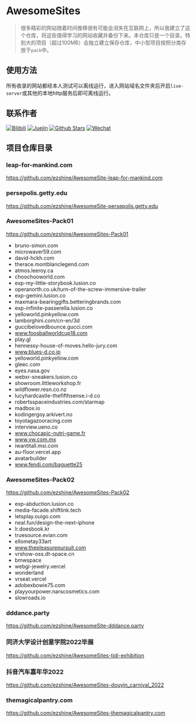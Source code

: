 # AwesomeSites

> 很多精彩的网站随着时间推移很有可能会消失在互联网上，所以我建立了这个仓库，将这些值得学习的网站收藏并备份下来。本仓库只是一个目录。特别大的项目（超过100MB）会独立建立保存仓库，中小型项目按照分类存放于`pack`中。

## 使用方法

所有收录的网站都经本人测试可以离线运行，进入网站域名文件夹后开启`live-server`或其他的本地http服务后即可离线运行。

## 联系作者

<p>

[![Bilibili](https://img.shields.io/badge/dynamic/json?labelColor=FE7398&logo=bilibili&logoColor=white&label=哔哩哔哩&color=00aeec&query=%24.data.totalSubs&url=https%3A%2F%2Fapi.spencerwoo.com%2Fsubstats%2F%3Fsource%3Dbilibili%26queryKey%3D422646817)](https://space.bilibili.com/422646817)
[![Juejin](https://img.shields.io/badge/dynamic/json?label=稀土掘金&logo=bytedance&logoColor=white&query=%24.data.follower_count&url=https%3A%2F%2Fapi.juejin.cn%2Fuser_api%2Fv1%2Fuser%2Fget%3Fuser_id%3D2955079655898093)](https://juejin.cn/user/2955079655898093)
[![Github Stars](https://img.shields.io/github/stars/ezshine?color=faf408&label=Github%20Star&logo=github)](https://github.com/ezshine)
[![Wechat](https://img.shields.io/badge/-%E5%A4%A7%E5%B8%85%E8%80%81%E7%8C%BF-07c160?logo=wechat&logoColor=white&label=公众号)](https://open.weixin.qq.com/qr/code?username=ezfullstack)
  
</p>

## 项目仓库目录

### leap-for-mankind.com
https://github.com/ezshine/AwesomeSite-leap-for-mankind.com

### persepolis.getty.edu
https://github.com/ezshine/AwesomeSite-persepolis.getty.edu

### AwesomeSites-Pack01
https://github.com/ezshine/AwesomeSites-Pack01

- bruno-simon.com
- microwaver59.com
- david-hckh.com
- therace.montblanclegend.com
- atmos.leeroy.ca
- choochooworld.com
- exp-my-little-storybook.lusion.co
- operanorth.co.uk/turn-of-the-screw-immersive-trailer
- exp-gemini.lusion.co
- maxmara-bearinggifts.betteringbrands.com
- exp-infinite-passerella.lusion.co
- yelloworld.pinkyellow.com
- lamborghini.com/cn-en/3d
- guccibelovedbounce.gucci.com
- www.foosballworldcup18.com
- play.gl
- hennessy-house-of-moves.hello-jury.com
- www.blues-d.co.jp
- yelloworld.pinkyellow.com
- gleec.com
- eyes.nasa.gov
- webxr-sneakers.lusion.co
- showroom.littleworkshop.fr
- wildflower.resn.co.nz
- lucyhardcastle-thefifthsense.i-d.co
- robertsspaceindustries.com/starmap
- madbox.io
- kodingergoy.arkivert.no
- toyotagazooracing.com
- interview.ueno.co
- www.chocapic-nutri-game.fr
- www.vw.com.mx
- iwantitall.msi.com
- au-floor.vercel.app
- avatarbuilder
- www.fendi.com/baguette25

### AwesomeSites-Pack02
https://github.com/ezshine/AwesomeSites-Pack02

- exp-abduction.lusion.co
- media-facade.shiftlink.tech
- letsplay.ouigo.com
- neal.fun/design-the-next-iphone
- lr.doesbook.kr
- truesource.evian.com
- ellometay33art
- www.thepleasurepursuit.com
- vrshow-oss.dt-space.cn
- bmwspace
- webgi-jewelry.vercel
- wonderland
- vrseat.vercel
- adobexbowie75.com
- playyourpower.narscosmetics.com
- slowroads.io

### dddance.party
https://github.com/ezshine/AwesomeSite-dddance.party

### 同济大学设计创意学院2022毕展
https://github.com/ezshine/AwesomeSites-tjdi-exhibition

### 抖音汽车嘉年华2022
https://github.com/ezshine/AwesomeSites-douyin_carnival_2022

### themagicalpantry.com
https://github.com/ezshine/AwesomeSites-themagicalpantry.com
